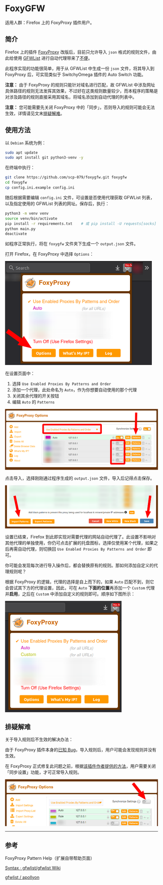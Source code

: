 # FoxyGFW

适用人群：Firefox 上的 FoxyProxy 插件用户。

## 简介

Firefox 上的插件 [FoxyProxy](https://addons.mozilla.org/firefox/addon/foxyproxy-standard/) 改版后，目前只允许导入 `json` 格式的规则文件，由此给使用 [GFWList](https://github.com/gfwlist/gfwlist) 进行自动代理带来了[不便](https://github.com/gfwlist/gfwlist/issues/1892)。

此程序实现的功能很简单，用于从 GFWList 中生成一份 `json` 文件，将其导入到 FoxyProxy 后，可实现类似于 SwitchyOmega 插件的 Auto Switch 功能。

**注意：** 由于 FoxyProxy 的规则只能针对域名进行匹配，故 GFWList 中涉及网址具体路径的规则无法发挥其效果，不过好在这类规则数量较少，而本程序的策略是对涉及路径的规则直接采用其域名，将域名添加到自动代理的列表中。

**注意：** 您可能需要先关闭 FoxyProxy 中的「同步」，否则导入的规则可能会无法生效，详情请见文末[排疑解难](#排疑解难)。

## 使用方法

以 `Debian` 系统为例：

```bash
sudo apt update
sudo apt install git python3-venv -y
```

在终端中执行：

```bash
git clone https://github.com/scp-079/foxygfw.git foxygfw
cd foxygfw
cp config.ini.example config.ini
```

随后根据需要编辑 `config.ini` 文件，可设置是否使用代理获取 GFWList 列表，以及指定使用的 GFWList 列表的网址。保存后，执行：

```bash
python3 -m venv venv
source venv/bin/activate
pip install -r requirements.txt    # 或 pip install -U requests[socks]
python main.py
deactivate
```

如程序正常执行，将在 `foxygfw` 文件夹下生成一个 `output.json` 文件。

打开 Firefox，在 FoxyProxy 中选择 `Options`：

![](images/start.png)

在设置页面中：

1. 选择 `Use Enabled Proxies By Patterns and Order`
2. 添加一个代理，此处命名为 `Auto`，作为你想要自动使用的那个代理
3. 关闭其余代理的开关按钮
4. 编辑 `Auto` 的 `Patterns`

![](images/options.png)

点击导入，选择刚刚通过程序生成的 `output.json` 文件，导入后记得点击保存。

![](images/import.png)

设置已结束，Firefox 到此即实现对需要代理的网站自动代理了。此设置不影响对其他代理的单独使用，你仍可点击扩展的托盘图标，选择仅使用某个代理，如果之后再需自动代理，则切换回 `Use Enabled Proxies By Patterns and Order` 即可。

你可能会发现每次进行导入操作后，都会替换原有的规则。那如何添加自定义的代理规则呢？

根据 FoxyProxy 的逻辑，代理的选择是自上而下的，如果 `Auto` 匹配不到，则它会尝试其下方的代理设置，因此，可在 `Auto` **下面的位置**再添加一个 `Custom` 代理并**启用**，之后在 `Custom` 中添加自定义的规则即可。顺序如下图所示：

![](images/custom.png) 

## 排疑解难

关于导入规则后不生效的解决办法：

由于 FoxyProxy 插件本身的[已知 Bug](https://github.com/foxyproxy/firefox-extension/issues/95)，导入规则后，用户可能会发现规则并没有生效。

在 FoxyProxy 正式修复此问题之前，根据[该插件作者提供的方法](https://github.com/foxyproxy/firefox-extension/issues/95#issuecomment-669396670)，用户需要关闭「同步设置」功能，才可正常导入规则。

![](images/synchronize.png)

---

## 参考

FoxyProxy Pattern Help（扩展自带帮助页面）

[Syntax · gfwlist/gfwlist Wiki](https://github.com/gfwlist/gfwlist/wiki/Syntax)

[gfwlist / apollyon](https://github.com/gfwlist/apollyon/blob/master/checkRules.py)
